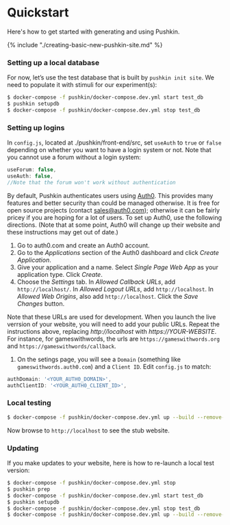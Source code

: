 # Quickstart
Here's how to get started with generating and using Pushkin.

{% include "./creating-basic-new-pushkin-site.md" %}

### Setting up a local database

For now, let’s use the test database that is built by `pushkin init site`. We need to populate it with stimuli for our experiment\(s\):

```bash
$ docker-compose -f pushkin/docker-compose.dev.yml start test_db
$ pushkin setupdb
$ docker-compose -f pushkin/docker-compose.dev.yml stop test_db
```

### Setting up logins

In `config.js`, located at ./pushkin/front-end/src, set `useAuth` to `true` or `false` depending on whether you want to have a login system or not. Note that you cannot use a forum without a login system:

```javascript
useForum: false,
useAuth: false,
//Note that the forum won't work without authentication
```

By default, Pushkin authenticates users using [Auth0](http://auth0.com/). This provides many features and better security than could be managed otherwise. It is free for open source projects \(contact [sales@auth0.com](mailto:sales%40auth0.com)\); otherwise it can be fairly pricey if you are hoping for a lot of users. To set up Auth0, use the following directions. \(Note that at some point, Auth0 will change up their website and these instructions may get out of date.\)

1. Go to auth0.com and create an Auth0 account.
2. Go to the _Applications_ section of the Auth0 dashboard and click _Create Application_.
3. Give your application and a name. Select _Single Page Web App_ as your application type. Click _Create_.
4. Choose the _Settings_ tab. In _Allowed Callback URLs_, add `http://localhost/`. In _Allowed Logout URLs_, add `http://localhost`. In _Allowed Web Origins_, also add `http://localhost`. Click the _Save Changes_ button.

Note that these URLs are used for development. When you launch the live verrsion of your website, you will need to add your public URLs. Repeat the instructions above, replacing _http://localhost_ with _https://YOUR-WEBSITE_. For instance, for gameswithwords, the urls are `https://gameswithwords.org` and `https://gameswithwords/callback`.

1. On the setings page, you will see a `Domain` \(something like `gameswithwords.auth0.com`\) and a `Client ID`. Edit `config.js` to match:

```javascript
authDomain: '<YOUR_AUTH0_DOMAIN>',
authClientID: '<YOUR_AUTH0_CLIENT_ID>',
```

### Local testing

```bash
$ docker-compose -f pushkin/docker-compose.dev.yml up --build --remove-orphans;
```

Now browse to `http://localhost` to see the stub website.

### Updating

If you make updates to your website, here is how to re-launch a local test version:

```bash
$ docker-compose -f pushkin/docker-compose.dev.yml stop
$ pushkin prep
$ docker-compose -f pushkin/docker-compose.dev.yml start test_db
$ pushkin setupdb
$ docker-compose -f pushkin/docker-compose.dev.yml stop test_db
$ docker-compose -f pushkin/docker-compose.dev.yml up --build --remove-orphans;
```

